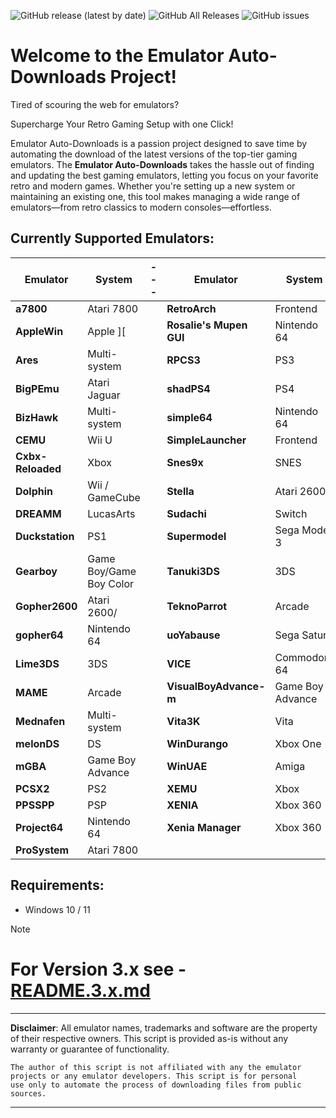 ![GitHub release (latest by date)](https://img.shields.io/github/v/release/dbalcar/Emulator-Auto-downloads)
![GitHub All Releases](https://img.shields.io/github/downloads/dbalcar/Emulator-Auto-downloads/total)
![GitHub issues](https://img.shields.io/github/issues/dbalcar/Emulator-Auto-downloads)


# Welcome to the Emulator Auto-Downloads Project! #

Tired of scouring the web for emulators? 

Supercharge Your Retro Gaming Setup with one Click!

Emulator Auto-Downloads is a passion project designed to save time by automating the download of the latest versions of the top-tier gaming emulators. The **Emulator Auto-Downloads** takes the hassle out of finding and updating the best gaming emulators, letting you focus on your favorite retro and modern games. Whether you're setting up a new system or maintaining an existing one, this tool makes managing a wide range of emulators—from retro classics to modern consoles—effortless.

## Currently Supported Emulators: ##

| **Emulator**           | **System**          | --- | **Emulator**           | **System**          |
|------------------------|---------------------|-----|------------------------|---------------------|
| **a7800** | Atari 7800  |     | **RetroArch** | Frontend |
| **AppleWin** | Apple ][  |     | **Rosalie's Mupen GUI** | Nintendo 64 |
| **Ares** | Multi-system  |     | **RPCS3** | PS3 |
| **BigPEmu** | Atari Jaguar  |     | **shadPS4** | PS4 |
| **BizHawk** | Multi-system  |     | **simple64** | Nintendo 64 |
| **CEMU** | Wii U  |     | **SimpleLauncher** | Frontend |
| **Cxbx-Reloaded** | Xbox  |     | **Snes9x** | SNES |
| **Dolphin** | Wii / GameCube  |     | **Stella** | Atari 2600 |
| **DREAMM** | LucasArts  |     | **Sudachi** | Switch |
| **Duckstation** | PS1  |     | **Supermodel** | Sega Model 3 |
| **Gearboy** | Game Boy/Game Boy Color  |     | **Tanuki3DS** | 3DS |
| **Gopher2600** | Atari 2600/  |     | **TeknoParrot** | Arcade |
| **gopher64** | Nintendo 64  |     | **uoYabause** | Sega Saturn |
| **Lime3DS** | 3DS  |     | **VICE** | Commodore 64 |
| **MAME** | Arcade  |     | **VisualBoyAdvance-m** | Game Boy Advance |
| **Mednafen** | Multi-system  |     | **Vita3K** | Vita |
| **melonDS** | DS  |     | **WinDurango** | Xbox One |
| **mGBA** | Game Boy Advance  |     | **WinUAE** | Amiga |
| **PCSX2** | PS2  |     | **XEMU** | Xbox |
| **PPSSPP** | PSP  |     | **XENIA** | Xbox 360 |
| **Project64** | Nintendo 64  |     | **Xenia Manager** | Xbox 360 |
| **ProSystem** | Atari 7800  |     |  |  |
<!-- Updated at 2025-02-21 15:51:15 UTC -->
## Requirements:
- Windows 10 / 11

> [!NOTE]
> # For Version 3.x see - [README.3.x.md](README.3.x.md) #

---
**Disclaimer**: All emulator names, trademarks and software are the property of their respective owners. This script is provided as-is without any warranty or guarantee of functionality.

    The author of this script is not affiliated with any the emulator projects or any emulator developers. This script is for personal 
    use only to automate the process of downloading files from public sources.
---




